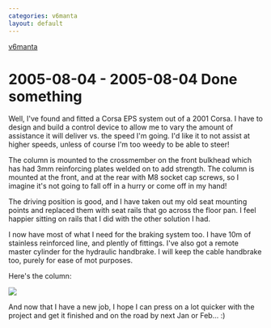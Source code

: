 ```yaml
---
categories: v6manta
layout: default
---
```


[v6manta](/v6manta)

# 2005-08-04 - 2005-08-04 Done something
Well, I've found and fitted a Corsa EPS system out of a 2001 Corsa. I have to design and build a control device to allow me to vary the amount of assistance it will deliver vs. the speed I'm going. I'd like it to not assist at higher speeds, unless of course I'm too weedy to be able to steer!  

The column is mounted to the crossmember on the front bulkhead which has had 3mm reinforcing plates welded on to add strength. The column is mounted at the front, and at the rear with M8 socket cap screws, so I imagine it's not going to fall off in a hurry or come off in my hand!

The driving position is good, and I have taken out my old seat mounting points and replaced them with seat rails that go across the floor pan. I feel happier sitting on rails that I did with the other solution I had.

I now have most of what I need for the braking system too. I have 10m of stainless reinforced line, and plently of fittings. I've also got a remote master cylinder for the hydraulic handbrake. I will keep the cable handbrake too, purely for ease of mot purposes.

Here's the column:

![](/img/v6manta/manta0073.jpg)

And now that I have a new job, I hope I can press on a lot quicker with the project and get it finished and on the road by next Jan or Feb... :)